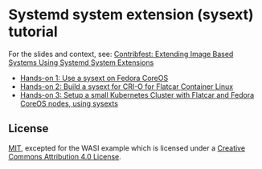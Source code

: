 # Systemd system extension (sysext) tutorial

For the slides and context, see:
[Contribfest: Extending Image Based Systems Using Systemd System Extensions](https://kccnceu2025.sched.com/event/1tcxe/contribfest-extending-image-based-systems-using-systemd-system-extensions)

* [Hands-on 1: Use a sysext on Fedora CoreOS](./hands-on-1)
* [Hands-on 2: Build a sysext for CRI-O for Flatcar Container Linux](./hands-on-2)
* [Hands-on 3: Setup a small Kubernetes Cluster with Flatcar and Fedora CoreOS nodes, using sysexts](./hands-on-3)

## License

[MIT](LICENSE), excepted for the WASI example which is licensed under a
[Creative Commons Attribution 4.0 License](https://creativecommons.org/licenses/by/4.0/).
